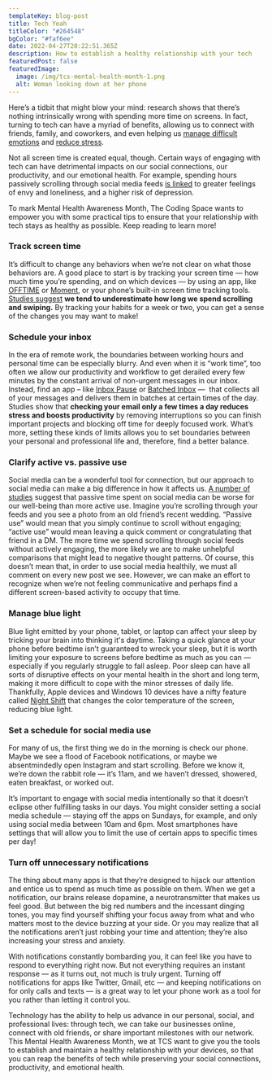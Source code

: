 ```yaml
---
templateKey: blog-post
title: Tech Yeah
titleColor: "#264548"
bgColor: "#faf6ee"
date: 2022-04-27T20:22:51.365Z
description: How to establish a healthy relationship with your tech
featuredPost: false
featuredImage:
  image: /img/tcs-mental-health-month-1.png
  alt: Woman looking down at her phone
---
```

Here’s a tidbit that might blow your mind: research shows that there’s nothing intrinsically wrong with spending more time on screens. In fact, turning to tech can have a myriad of benefits, allowing us to connect with friends, family, and coworkers, and even helping us [manage difficult emotions](https://pursuit.unimelb.edu.au/articles/do-devices-help-us-regulate-our-emotions) and [reduce stress](https://www.sciencedaily.com/releases/2017/07/170725100704.htm).

Not all screen time is created equal, though. Certain ways of engaging with tech can have detrimental impacts on our social connections, our productivity, and our emotional health. For example, spending hours passively scrolling through social media feeds [is linked](https://journals.sagepub.com/doi/full/10.1177/0956797616678438) to greater feelings of envy and loneliness, and a higher risk of depression.

To mark Mental Health Awareness Month, The Coding Space wants to empower you with some practical tips to ensure that your relationship with tech stays as healthy as possible. Keep reading to learn more!

### Track screen time

It’s difficult to change any behaviors when we’re not clear on what those behaviors are. A good place to start is by tracking your screen time — how much time you’re spending, and on which devices — by using an app, like [OFFTIME](https://play.google.com/store/apps/details?id=co.offtime.kit&hl=en) or [Moment](https://www.byrdie.com/moment-app-review-5100952), or your phone’s built-in screen time tracking tools. [Studies suggest](https://journals.plos.org/plosone/article?id=10.1371/journal.pone.0139004) **we tend to underestimate how long we spend scrolling and swiping.** By tracking your habits for a week or two, you can get a sense of the changes you may want to make!

### Schedule your inbox

In the era of remote work, the boundaries between working hours and personal time can be especially blurry. And even when it is “work time”, too often we allow our productivity and workflow to get derailed every few minutes by the constant arrival of non-urgent messages in our inbox. Instead, find an app – like [Inbox Pause](http://inboxpause.com/) or [Batched Inbox](https://try.batchedinbox.com/) —  that collects all of your messages and delivers them in batches at certain times of the day. Studies show that **checking your email only a few times a day reduces stress and boosts productivity** by removing interruptions so you can finish important projects and blocking off time for deeply focused work. What’s more, setting these kinds of limits allows you to set boundaries between your personal and professional life and, therefore, find a better balance.

### Clarify active vs. passive use

Social media can be a wonderful tool for connection, but our approach to social media can make a big difference in how it affects us. [A number of studies](https://psycnet.apa.org/record/2015-08049-001) suggest that passive time spent on social media can be worse for our well-being than more active use. Imagine you’re scrolling through your feeds and you see a photo from an old friend’s recent wedding. “Passive use” would mean that you simply continue to scroll without engaging; “active use” would mean leaving a quick comment or congratulating that friend in a DM. The more time we spend scrolling through social feeds without actively engaging, the more likely we are to make unhelpful comparisons that might lead to negative thought patterns. Of course, this doesn’t mean that, in order to use social media healthily, we must all comment on every new post we see. However, we can make an effort to recognize when we’re not feeling communicative and perhaps find a different screen-based activity to occupy that time.

### Manage blue light

Blue light emitted by your phone, tablet, or laptop can affect your sleep by tricking your brain into thinking it's daytime. Taking a quick glance at your phone before bedtime isn’t guaranteed to wreck your sleep, but it is worth limiting your exposure to screens before bedtime as much as you can — especially if you regularly struggle to fall asleep. Poor sleep can have all sorts of disruptive effects on your mental health in the short and long term, making it more difficult to cope with the minor stresses of daily life. Thankfully, Apple devices and Windows 10 devices have a nifty feature called [Night Shift](https://www.pcmag.com/how-to/how-to-stop-blue-light-from-disturbing-your-sleep#:~:text=On%20your%20iPhone%20or%20iPad,filtering%20out%20the%20blue%20light.) that changes the color temperature of the screen, reducing blue light.

### Set a schedule for social media use

For many of us, the first thing we do in the morning is check our phone. Maybe we see a flood of Facebook notifications, or maybe we absentmindedly open Instagram and start scrolling. Before we know it, we’re down the rabbit role — it’s 11am, and we haven’t dressed, showered, eaten breakfast, or worked out.

It’s important to engage with social media intentionally so that it doesn’t eclipse other fulfilling tasks in our days. You might consider setting a social media schedule — staying off the apps on Sundays, for example, and only using social media between 10am and 6pm. Most smartphones have settings that will allow you to limit the use of certain apps to specific times per day!

### Turn off unnecessary notifications

The thing about many apps is that they’re designed to hijack our attention and entice us to spend as much time as possible on them. When we get a notification, our brains release dopamine, a neurotransmitter that makes us feel good. But between the big red numbers and the incessant dinging tones, you may find yourself shifting your focus away from what and who matters most to the device buzzing at your side. Or you may realize that all the notifications aren’t just robbing your time and attention; they’re also increasing your stress and anxiety.

With notifications constantly bombarding you, it can feel like you have to respond to everything right now. But not everything requires an instant response — as it turns out, not much is truly urgent. Turning off notifications for apps like Twitter, Gmail, etc — and keeping notifications on for only calls and texts — is a great way to let your phone work as a tool for you rather than letting it control you.

Technology has the ability to help us advance in our personal, social, and professional lives: through tech, we can take our businesses online, connect with old friends, or share important milestones with our network. This Mental Health Awareness Month, we at TCS want to give you the tools to establish and maintain a healthy relationship with your devices, so that you can reap the benefits of tech while preserving your social connections, productivity, and emotional health.